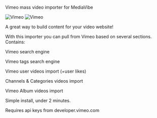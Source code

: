 Vimeo mass video importer for MediaVibe

![Vimeo](https://phpvibe.com/uploads/vimp.png)
![Vimeo](https://phpvibe.com/uploads/vimp2.png)




A great way to build content for your video website!




With this importer you can pull from Vimeo based on several sections.
Contains:


Vimeo search engine

Vimeo tags search engine

Vimeo user videos import (+user likes)

Channels & Categories videos import

Vimeo Album videos import


Simple install, under 2 minutes.


Requires api keys from developer.vimeo.com
